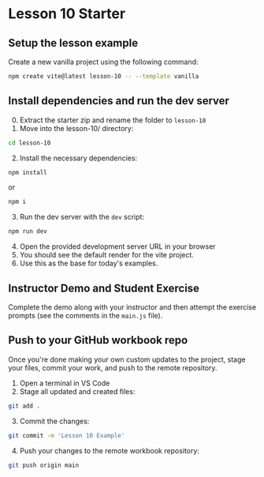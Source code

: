 # Lesson 10 Starter

## Setup the lesson example

Create a new vanilla project using the following command:

```sh
npm create vite@latest lesson-10 -- --template vanilla
```

## Install dependencies and run the dev server

0. Extract the starter zip and rename the folder to `lesson-10`
1. Move into the lesson-10/ directory:
```sh
cd lesson-10
```
2. Install the necessary dependencies:
```sh
npm install
```
or
```sh
npm i
```
3. Run the dev server with the `dev` script: 
```sh
npm run dev
```
4. Open the provided development server URL in your browser
5. You should see the default render for the vite project.
6. Use this as the base for today's examples.

## Instructor Demo and Student Exercise

Complete the demo along with your instructor and then attempt the exercise prompts (see the comments in the `main.js` file).

## Push to your GitHub workbook repo

Once you're done making your own custom updates to the project, stage your files, commit your work, and push to the remote repository.

1. Open a terminal in VS Code
2. Stage all updated and created files:
```sh
git add .
```
3. Commit the changes:
```sh
git commit -m 'Lesson 10 Example'
```
4. Push your changes to the remote workbook repository: 
```sh
git push origin main
```